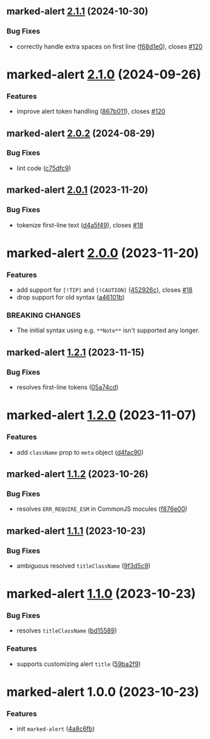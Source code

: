 ## marked-alert [2.1.1](https://github.com/bent10/marked-extensions/compare/marked-alert@2.1.0...marked-alert@2.1.1) (2024-10-30)


### Bug Fixes

* correctly handle extra spaces on first line ([f68d1e0](https://github.com/bent10/marked-extensions/commit/f68d1e0675d60f08d5ba786f9ec505f736a52347)), closes [#120](https://github.com/bent10/marked-extensions/issues/120)

# marked-alert [2.1.0](https://github.com/bent10/marked-extensions/compare/marked-alert@2.0.2...marked-alert@2.1.0) (2024-09-26)


### Features

* improve alert token handling ([867b011](https://github.com/bent10/marked-extensions/commit/867b0111a8f2be8dede66bdcc8b7ea6309bc28c2)), closes [#120](https://github.com/bent10/marked-extensions/issues/120)

## marked-alert [2.0.2](https://github.com/bent10/marked-extensions/compare/marked-alert@2.0.1...marked-alert@2.0.2) (2024-08-29)


### Bug Fixes

* lint code ([c75dfc9](https://github.com/bent10/marked-extensions/commit/c75dfc94eb2fc61d258d2e36caf20d4a91e06a16))

## marked-alert [2.0.1](https://github.com/bent10/marked-extensions/compare/marked-alert@2.0.0...marked-alert@2.0.1) (2023-11-20)


### Bug Fixes

* tokenize first-line text ([d4a5f49](https://github.com/bent10/marked-extensions/commit/d4a5f4990abe3ea339148f4619067973f1edab9b)), closes [#18](https://github.com/bent10/marked-extensions/issues/18)

# marked-alert [2.0.0](https://github.com/bent10/marked-extensions/compare/marked-alert@1.2.1...marked-alert@2.0.0) (2023-11-20)


### Features

* add support for `[!TIP]` and `[!CAUTION]` ([452926c](https://github.com/bent10/marked-extensions/commit/452926c396cfea9369dff878d3296751f64d96c4)), closes [#18](https://github.com/bent10/marked-extensions/issues/18)
* drop support for old syntax ([a46101b](https://github.com/bent10/marked-extensions/commit/a46101b161558dad96a9d2df067f84455fe72062))


### BREAKING CHANGES

* The initial syntax using e.g. `**Note**` isn't supported any longer.

## marked-alert [1.2.1](https://github.com/bent10/marked-extensions/compare/marked-alert@1.2.0...marked-alert@1.2.1) (2023-11-15)


### Bug Fixes

* resolves first-line tokens ([05a74cd](https://github.com/bent10/marked-extensions/commit/05a74cde1b082599e64fe6cdcd7f666a95b38cc2))

# marked-alert [1.2.0](https://github.com/bent10/marked-extensions/compare/marked-alert@1.1.2...marked-alert@1.2.0) (2023-11-07)


### Features

* add `className` prop to `meta` object ([d4fac90](https://github.com/bent10/marked-extensions/commit/d4fac900681374e458d5efcf7fe3d127775447a1))

## marked-alert [1.1.2](https://github.com/bent10/marked-extensions/compare/marked-alert@1.1.1...marked-alert@1.1.2) (2023-10-26)


### Bug Fixes

* resolves `ERR_REQUIRE_ESM` in CommonJS mocules ([f876e00](https://github.com/bent10/marked-extensions/commit/f876e00dcd08969cf1489b7fc23c29a7e2e67d96))

## marked-alert [1.1.1](https://github.com/bent10/marked-extensions/compare/marked-alert@1.1.0...marked-alert@1.1.1) (2023-10-23)


### Bug Fixes

* ambiguous resolved `titleClassName` ([9f3d5c9](https://github.com/bent10/marked-extensions/commit/9f3d5c927a130eaa964d3edd73f9f47d4df00012))

# marked-alert [1.1.0](https://github.com/bent10/marked-extensions/compare/marked-alert@1.0.0...marked-alert@1.1.0) (2023-10-23)


### Bug Fixes

* resolves `titleClassName` ([bd15589](https://github.com/bent10/marked-extensions/commit/bd15589e6b134a7181db09ce41185c4297d11528))


### Features

* supports customizing alert `title` ([59ba2f9](https://github.com/bent10/marked-extensions/commit/59ba2f978a86504c2f5828266ea64a39b4936085))

# marked-alert 1.0.0 (2023-10-23)


### Features

* init `marked-alert` ([4a8c6fb](https://github.com/bent10/marked-extensions/commit/4a8c6fb4454360237546e240b6670c5bf54965ba))
